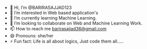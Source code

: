 - 👋 Hi, I’m @BARIRASAJJAD123
- 👀 I’m interested in Web based application's 
- 🌱 I’m currently learning Machine Learning.
- 💞️ I’m looking to collaborate on Web and Machine Learning Work.
- 📫 How to reach me barirasajjad36@gmail.com 
- 😄 Pronouns: she/her
- ⚡ Fun fact: Life is all about logics, Just code them all.....

<!---
BARIRASAJJAD123/BARIRASAJJAD123 is a ✨ special ✨ repository because its `README.md` (this file) appears on your GitHub profile.
You can click the Preview link to take a look at your changes.
--->
